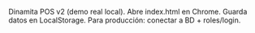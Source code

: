 Dinamita POS v2 (demo real local). Abre index.html en Chrome. Guarda datos en LocalStorage. Para producción: conectar a BD + roles/login.